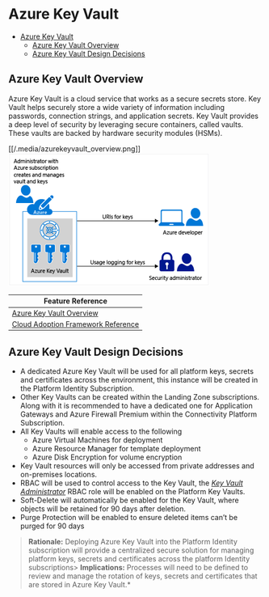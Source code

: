 # Azure Key Vault

- [Azure Key Vault](#azure-key-vault)
  - [Azure Key Vault Overview](#azure-key-vault-overview)
  - [Azure Key Vault Design Decisions](#azure-key-vault-design-decisions)

## Azure Key Vault Overview

Azure Key Vault is a cloud service that works as a secure secrets store. Key Vault helps securely store a wide variety of information including passwords, connection strings, and application secrets. Key Vault provides a deep level of security by leveraging secure containers, called vaults. These vaults are backed by hardware security modules (HSMs).

[[/.media/azurekeyvault_overview.png]]
![Azure Key Vault](../.media/azurekeyvault_overview.png)

| **Feature Reference**                                                                                                                                    |
| -------------------------------------------------------------------------------------------------------------------------------------------------------- |
| [Azure Key Vault Overview](https://docs.microsoft.com/en-us/azure/key-vault/key-vault-whatis)                                                            |
| [Cloud Adoption Framework Reference](https://docs.microsoft.com/en-us/azure/cloud-adoption-framework/ready/landing-zone/design-area/encryption-and-keys) |

## Azure Key Vault Design Decisions

- A dedicated Azure Key Vault will be used for all platform keys, secrets and certificates across the environment, this instance will be created in the Platform Identity Subscription.
- Other Key Vaults can be created within the Landing Zone subscriptions. Along with it is recommended to have a dedicated one for Application Gateways and Azure Firewall Premium within the Connectivity Platform Subscription.
- All Key Vaults will enable access to the following
  - Azure Virtual Machines for deployment
  - Azure Resource Manager for template deployment
  - Azure Disk Encryption for volume encryption
- Key Vault resources will only be accessed from private addresses and on-premises locations.
- RBAC will be used to control access to the Key Vault, the _[Key Vault Administrator](https://docs.microsoft.com/en-us/azure/key-vault/general/rbac-guide?tabs=azure-cli)_ RBAC role will be enabled on the Platform Key Vaults.
- Soft-Delete will automatically be enabled for the Key Vault, where objects will be retained for 90 days after deletion.
- Purge Protection will be enabled to ensure deleted items can’t be purged for 90 days

> **Rationale:** Deploying Azure Key Vault into the Platform Identity subscription will provide a centralized secure solution for managing platform keys, secrets and certificates across the platform Identity subscriptions>
> **Implications:** Processes will need to be defined to review and manage the rotation of keys, secrets and certificates that are stored in Azure Key Vault.\*
